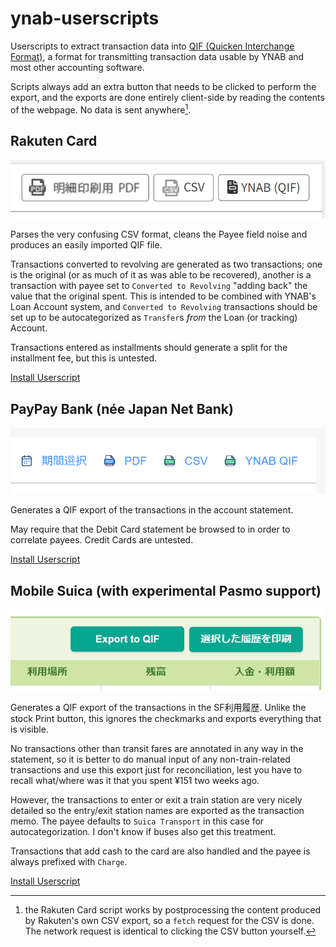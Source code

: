# ynab-userscripts

Userscripts to extract transaction data into
[QIF (Quicken Interchange Format)](https://en.wikipedia.org/wiki/Quicken_Interchange_Format),
a format for transmitting transaction data usable by YNAB and most other
accounting software.

Scripts always add an extra button that needs to be clicked to perform the
export, and the exports are done entirely client-side by reading the contents of
the webpage. No data is sent anywhere[^1].

[^1]: the Rakuten Card script works by postprocessing the content produced by
Rakuten's own CSV export, so a `fetch` request for the CSV is done. The network
request is identical to clicking the CSV button yourself.

## Rakuten Card

![Image with the injected "YNAB (QIF)" button](./images/rakuten.png)

Parses the very confusing CSV format, cleans the Payee field noise and produces
an easily imported QIF file.

Transactions converted to revolving are generated as two transactions; one is
the original (or as much of it as was able to be recovered), another is a
transaction with payee set to `Converted to Revolving` "adding back" the value
that the original spent. This is intended to be combined with YNAB's Loan
Account system, and `Converted to Revolving` transactions should be set up to be
autocategorized as `Transfer`s _from_ the Loan (or tracking) Account.

Transactions entered as installments should generate a split for the installment
fee, but this is untested.

[Install Userscript](https://github.com/Jessidhia/ynab-userscripts/releases/latest/download/rakuten_card.user.js)

## PayPay Bank (née Japan Net Bank)

![Image with the injected "YNAB QIF" button](./images/paypay.png)

Generates a QIF export of the transactions in the account statement.

May require that the Debit Card statement be browsed to in order to correlate
payees. Credit Cards are untested.

[Install Userscript](https://github.com/Jessidhia/ynab-userscripts/releases/latest/download/jnb.user.js)

## Mobile Suica (with experimental Pasmo support)

![Image with the injected "Export to QIF" button](./images/suica.png)

Generates a QIF export of the transactions in the SF利用履歴. Unlike the stock
Print button, this ignores the checkmarks and exports everything that is
visible.

No transactions other than transit fares are annotated in any way in the
statement, so it is better to do manual input of any non-train-related
transactions and use this export just for reconciliation, lest you have to
recall what/where was it that you spent ¥151 two weeks ago.

However, the transactions to enter or exit a train station are very nicely
detailed so the entry/exit station names are exported as the transaction memo.
The payee defaults to `Suica Transport` in this case for autocategorization. I
don't know if buses also get this treatment.

Transactions that add cash to the card are also handled and the payee is always
prefixed with `Charge`.

[Install Userscript](https://github.com/Jessidhia/ynab-userscripts/releases/latest/download/suica.user.js)
